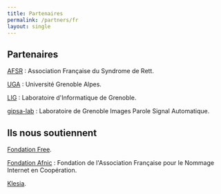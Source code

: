 ```yaml
---
title: Partenaires
permalink: /partners/fr
layout: single
---
```


## Partenaires

[AFSR](https://afsr.fr/) : Association Française du Syndrome de Rett.

[UGA](https://www.univ-grenoble-alpes.fr/) : Université Grenoble Alpes.

[LIG](https://www.liglab.fr/) : Laboratoire d'Informatique de Grenoble.

[gipsa-lab](http://www.gipsa-lab.fr/) : Laboratoire de Grenoble Images Parole Signal Automatique.

## Ils nous soutiennent

[Fondation Free](https://www.fondation-free.fr/).

[Fondation Afnic](https://www.fondation-afnic.fr/fr/Accueil.htm) : Fondation de l'Association Française pour le Nommage Internet en Coopération.

[Klesia](https://www.klesia.fr/).
